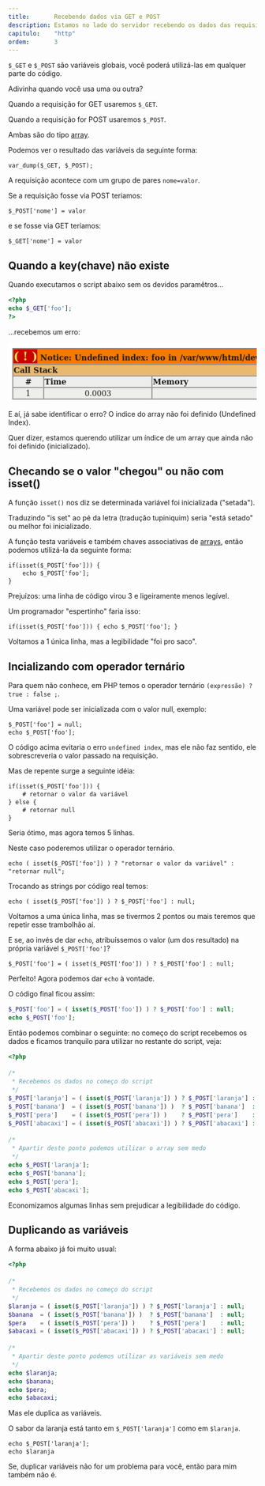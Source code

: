 ```yaml
---
title:       Recebendo dados via GET e POST
description: Estamos no lado do servidor recebendo os dados das requisições GET e POST
capitulo:    "http"
ordem:       3
---
```


`$_GET` e `$_POST` são variáveis globais, você poderá utilizá-las em qualquer parte do código.

Adivinha quando você usa uma ou outra?

Quando a requisição for GET usaremos `$_GET`.

Quando a requisição for POST usaremos `$_POST`.

Ambas são do tipo [array]().

Podemos ver o resultado  das variáveis da seguinte forma:

    var_dump($_GET, $_POST);

A requisição acontece com um grupo de pares `nome=valor`.

Se a requisição fosse via POST teriamos:

    $_POST['nome'] = valor

e se fosse via GET teríamos:

    $_GET['nome'] = valor


Quando a key(chave) não existe
---

Quando executamos o script abaixo sem os devidos paramêtros...

```php
<?php
echo $_GET['foo'];
?>
```

...recebemos um erro:

!["PHP erro undefined index"](undefined-index.png "PHP erro undefined index")

E aí, já sabe identificar o erro? O indice do array não foi definido (Undefined Index).

Quer dizer, estamos querendo utilizar um índice de um array que ainda não foi definido (inicializado).



Checando se o valor "chegou" ou não com isset()
----

A função `isset()` nos diz se determinada variável foi inicializada ("setada").

Traduzindo "is set" ao pé da letra (tradução tupiniquim) seria "está setado" ou melhor foi inicializado.

A função testa variáveis e também chaves associativas de [arrays](), então podemos utilizá-la
da seguinte forma:

    if(isset($_POST['foo'])) {
        echo $_POST['foo'];
    }

Prejuízos: uma linha de código virou 3 e ligeiramente menos legível.

Um programador "espertinho" faria isso:

    if(isset($_POST['foo'])) { echo $_POST['foo']; }

Voltamos a 1 única linha, mas a legibilidade "foi pro saco".




Incializando com operador ternário
---

Para quem não conhece, em PHP temos o operador ternário  `(expressão) ? true : false ;`.

Uma variável pode ser inicializada com o valor null, exemplo:

    $_POST['foo'] = null;
    echo $_POST['foo'];

O código acima evitaria o erro `undefined index`, mas ele não faz sentido, ele sobrescreveria o valor passado na requisição.

Mas de repente surge a seguinte idéia:

    if(isset($_POST['foo'])) {
        # retornar o valor da variável
    } else {
        # retornar null
    }

Seria ótimo, mas agora temos 5 linhas. 

Neste caso poderemos utilizar o operador ternário.

    echo ( isset($_POST['foo']) ) ? "retornar o valor da variável" : "retornar null";

Trocando as strings por código real temos:

    echo ( isset($_POST['foo']) ) ? $_POST['foo'] : null;

Voltamos a uma única linha, mas se tivermos 2 pontos ou mais teremos que repetir esse trambolhão aí.

E se, ao invés de dar `echo`, atribuíssemos o valor (um dos resultado) na própria variável `$_POST['foo']`?

    $_POST['foo'] = ( isset($_POST['foo']) ) ? $_POST['foo'] : null;

Perfeito! Agora podemos dar `echo` à vontade.

O código final ficou assim:

```php
$_POST['foo'] = ( isset($_POST['foo']) ) ? $_POST['foo'] : null;
echo $_POST['foo'];
```


Então podemos combinar o seguinte: no começo do script recebemos os dados e ficamos tranquilo para utilizar no restante
do script, veja:

```php
<?php

/*
 * Recebemos os dados no começo do script
 */
$_POST['laranja'] = ( isset($_POST['laranja']) ) ? $_POST['laranja'] : null;
$_POST['banana']  = ( isset($_POST['banana']) )  ? $_POST['banana']  : null;
$_POST['pera']    = ( isset($_POST['pera']) )    ? $_POST['pera']    : null;
$_POST['abacaxi'] = ( isset($_POST['abacaxi']) ) ? $_POST['abacaxi'] : null;

/*
 * Apartir deste ponto podemos utilizar o array sem medo
 */
echo $_POST['laranja'];
echo $_POST['banana'];
echo $_POST['pera'];
echo $_POST['abacaxi'];
```

Economizamos algumas linhas sem prejudicar a legibilidade do código.



Duplicando as variáveis
---

A forma abaixo já foi muito usual:

```php
<?php

/*
 * Recebemos os dados no começo do script
 */
$laranja = ( isset($_POST['laranja']) ) ? $_POST['laranja'] : null;
$banana  = ( isset($_POST['banana']) )  ? $_POST['banana']  : null;
$pera    = ( isset($_POST['pera']) )    ? $_POST['pera']    : null;
$abacaxi = ( isset($_POST['abacaxi']) ) ? $_POST['abacaxi'] : null;

/*
 * Apartir deste ponto podemos utilizar as variáveis sem medo
 */
echo $laranja;
echo $banana;
echo $pera;
echo $abacaxi;
```


Mas ele duplica as variáveis.

O sabor da laranja está tanto em `$_POST['laranja']` como em `$laranja`.

    echo $_POST['laranja'];
    echo $laranja

Se, duplicar variáveis não for um problema para você, então para mim também não é.